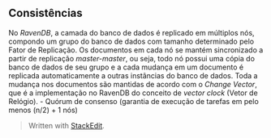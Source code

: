 
## Consistências
No *RavenDB*, a camada do banco de dados é replicado em múltiplos nós, compondo um grupo do banco de dados com tamanho determinado pelo Fator de Replicação. Os documentos em cada nó se mantém sincronizado a partir de replicação *master-master*, ou seja, todo nó possui uma cópia do banco de dados de seu grupo e a cada mudança em um documento é replicada automaticamente a outras instâncias do banco de dados. Toda a mudança nos documentos são mantidas de acordo com o *Change Vector*, que é a implementação no RavenDB do conceito de *vector clock* (Vetor de Relógio).
	- Quórum de consenso (garantia de execução de tarefas em pelo menos (n/2) + 1 nós)


> Written with [StackEdit](https://stackedit.io/).
<!--stackedit_data:
eyJoaXN0b3J5IjpbLTE2ODA2OTIyNjYsMTc4MzUxMTYyOCwtNz
c4MTMzODg0LC0yODcwMDMxNzRdfQ==
-->